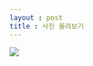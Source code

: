 ```yaml
---
layout : post
title : 사진 올려보기
---
```


<img src="https://jokekipple.files.wordpress.com/2020/06/20200626_191552.jpg">
